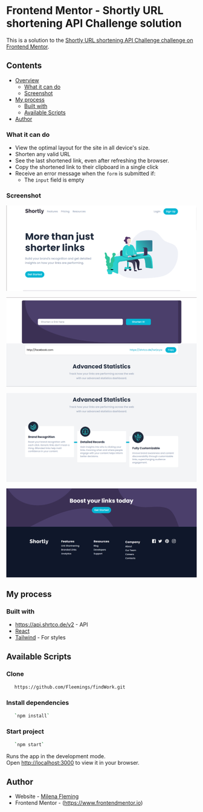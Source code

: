 # Frontend Mentor - Shortly URL shortening API Challenge solution

This is a solution to the [Shortly URL shortening API Challenge challenge on Frontend Mentor](https://www.frontendmentor.io/challenges/url-shortening-api-landing-page-2ce3ob-G).

## Contents

- [Overview](#overview)
  - [What it can do](#what-it-can-do)
  - [Screenshot](#screenshot)
- [My process](#my-process)
  - [Built with](#built-with)
  - [Available Scripts](#available-scripts)
- [Author](#author)

### What it can do

- View the optimal layout for the site in all device's size.
- Shorten any valid URL
- See the last shortened link, even after refreshing the browser.
- Copy the shortened link to their clipboard in a single click
- Receive an error message when the `form` is submitted if:
  - The `input` field is empty

### Screenshot

![](src/images/first-page.png)

![](src/images/second-page.png)

![](src/images/third-page.png)

![](src/images/fourth-page.png)

## My process

### Built with

- https://api.shrtco.de/v2 - API
- [React](https://reactjs.org/)
- [Tailwind](https://tailwindcss.com) - For styles

## Available Scripts

### Clone

```bash
   https://github.com/Fleemings/findWork.git
```

### Install dependencies

```bash
   `npm install`
```

### Start project

```bash
   `npm start`
```

Runs the app in the development mode.\
Open [http://localhost:3000](http://localhost:3000) to view it in your browser.

## Author

- Website - [Milena Fleming](http://www.fleemings.pt)
- Frontend Mentor - (https://www.frontendmentor.io)
